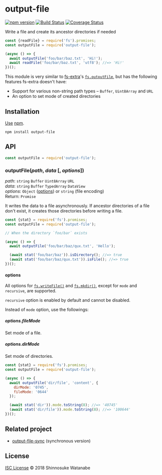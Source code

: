 # output-file

[![npm version](https://img.shields.io/npm/v/output-file.svg?style=flat)](https://www.npmjs.com/package/output-file)
[![Build Status](https://travis-ci.org/shinnn/output-file.svg)](https://travis-ci.org/shinnn/output-file)
[![Coverage Status](https://img.shields.io/coveralls/shinnn/output-file.svg?style=flat)](https://coveralls.io/github/shinnn/output-file)

Write a file and create its ancestor directories if needed

```javascript
const {readFile} = require('fs').promises;
const outputFile = require('output-file');

(async () => {
  await outputFile('foo/bar/baz.txt', 'Hi!');
  await readFile('foo/bar/baz.txt', 'utf8'); //=> 'Hi!'
})();
```

This module is very similar to [fs-extra](https://github.com/jprichardson/node-fs-extra)'s [`fs.outputFile`](https://github.com/jprichardson/node-fs-extra/blob/HEAD/docs/outputFile.md), but has the following features fs-extra doesn't have:

* Support for various non-string path types – `Buffer`, `Uint8Array` and `URL`
* An option to set mode of created directories

## Installation

[Use](https://docs.npmjs.com/cli/install) [npm](https://docs.npmjs.com/getting-started/what-is-npm).

```
npm install output-file
```

## API

```javascript
const outputFile = require('output-file');
```

### outputFile(*path*, *data* [, *options*])

*path*: `string` `Buffer` `Uint8Array` `URL`  
*data*: `string` `Buffer` `TypedArray` `DataView`  
*options*: `Object` ([options](#options)) or `string` (file encoding)  
Return: `Promise`

It writes the data to a file asynchronously. If ancestor directories of a file don't exist, it creates those directories before writing a file.

```javascript
const {stat} = require('fs').promises;
const outputFile = require('output-file');

// When the directory `foo/bar` exists

(async () => {
  await outputFile('foo/bar/baz/qux.txt', 'Hello');

  (await stat('foo/bar/baz')).isDirectory(); //=> true
  (await stat('foo/bar/baz/qux.txt')).isFile(); //=> true
})();
```

#### options

All options for [`fs.writeFile()`][writeFile] and [`fs.mkdir()`][mkdir], except for `mode` and `recursive`, are supported.

`recursive` option is enabled by default and cannot be disabled.

Instead of `mode` option, use the followings:

##### options.fileMode

Set mode of a file.

##### options.dirMode

Set mode of directories.

```javascript
const {stat} = require('fs').promises;
const outputFile = require('output-file');

(async () => {
  await outputFile('dir/file', 'content', {
    dirMode: '0745',
    fileMode: '0644'
  });

  (await stat('dir')).mode.toString(8); //=> '40745'
  (await stat('dir/file')).mode.toString(8); //=> '100644'
})();
```

## Related project

* [output-file-sync](https://github.com/shinnn/output-file-sync) (synchronous version)

## License

[ISC License](./LICENSE) © 2018 Shinnosuke Watanabe

[writeFile]: https://nodejs.org/api/fs.html#fs_fs_writefile_file_data_options_callback
[mkdir]: https://nodejs.org/api/fs.html#fs_fs_mkdir_path_options_callback
